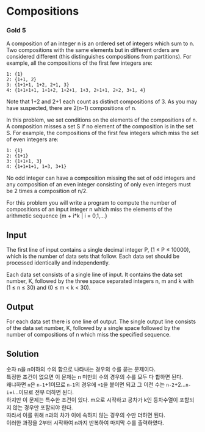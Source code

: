 # Compositions

### Gold 5

A composition of an integer n is an ordered set of integers which sum to n. Two compositions with the same elements but in different orders are considered different (this distinguishes compositions from partitions). For example, all the compositions of the first few integers are:

```
1: {1}
2: {1+1, 2}
3: {1+1+1, 1+2, 2+1, 3}
4: {1+1+1+1, 1+1+2, 1+2+1, 1+3, 2+1+1, 2+2, 3+1, 4}
```

Note that 1+2 and 2+1 each count as distinct compositions of 3. As you may have suspected, there are 2(n-1) compositions of n.

In this problem, we set conditions on the elements of the compositions of n. A composition misses a set S if no element of the composition is in the set S. For example, the compositions of the first few integers which miss the set of even integers are:

```
1: {1}
2: {1+1}
3: {1+1+1, 3}
4: {1+1+1+1, 1+3, 3+1}
```

No odd integer can have a composition missing the set of odd integers and any composition of an even integer consisting of only even integers must be 2 times a composition of n/2.

For this problem you will write a program to compute the number of compositions of an input integer n which miss the elements of the arithmetic sequence {m + i*k | i = 0,1,…}

## Input
The first line of input contains a single decimal integer P, (1 ≤ P ≤ 10000), which is the number of data sets that follow. Each data set should be processed identically and independently.

Each data set consists of a single line of input. It contains the data set number, K, followed by the three space separated integers n, m and k with (1 ≤ n ≤ 30) and (0 ≤ m < k < 30).

## Output
For each data set there is one line of output. The single output line consists of the data set number, K, followed by a single space followed by the number of compositions of n which miss the specified sequence.

## Solution
숫자 n을 n이하의 수의 합으로 나타내는 경우의 수를 묻는 문제이다.  
특정한 조건이 없으면 이 문제는 n 미만의 수의 경우의 수를 모두 다 합하면 된다.  
왜냐하면 `n`은 `n-1`+1이므로 `n-1`의 경우에 `+1`을 붙이면 되고 그 이전 수는 `n-2`+2...`n-i`+i...이므로 전부 더하면 된다.  
하지만 이 문제는 특수한 조건이 있다. m으로 시작하고 공차가 k인 등차수열이 포함되지 않는 경우만 포함되야 한다.  
따라서 이를 위해 n과의 차가 이에 속하지 않는 경우의 수만 더하면 된다.  
이러한 과정을 2부터 시작하여 n까지 반복하여 마지막 수를 출력하였다.